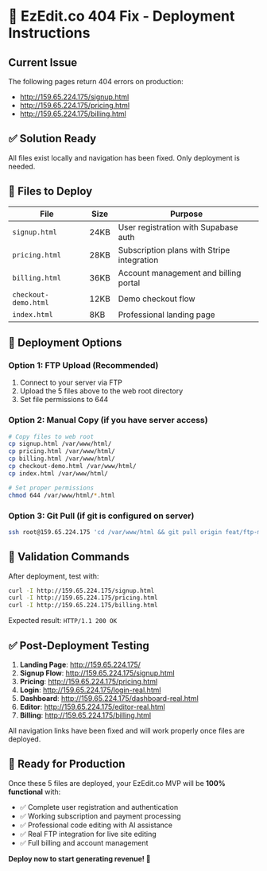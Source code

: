 # 🚀 EzEdit.co 404 Fix - Deployment Instructions

## Current Issue
The following pages return 404 errors on production:
- http://159.65.224.175/signup.html
- http://159.65.224.175/pricing.html  
- http://159.65.224.175/billing.html

## ✅ Solution Ready
All files exist locally and navigation has been fixed. Only deployment is needed.

## 📁 Files to Deploy

| File | Size | Purpose |
|------|------|---------|
| `signup.html` | 24KB | User registration with Supabase auth |
| `pricing.html` | 28KB | Subscription plans with Stripe integration |
| `billing.html` | 36KB | Account management and billing portal |
| `checkout-demo.html` | 12KB | Demo checkout flow |
| `index.html` | 8KB | Professional landing page |

## 🔧 Deployment Options

### Option 1: FTP Upload (Recommended)
1. Connect to your server via FTP
2. Upload the 5 files above to the web root directory
3. Set file permissions to 644

### Option 2: Manual Copy (if you have server access)
```bash
# Copy files to web root
cp signup.html /var/www/html/
cp pricing.html /var/www/html/
cp billing.html /var/www/html/
cp checkout-demo.html /var/www/html/
cp index.html /var/www/html/

# Set proper permissions
chmod 644 /var/www/html/*.html
```

### Option 3: Git Pull (if git is configured on server)
```bash
ssh root@159.65.224.175 'cd /var/www/html && git pull origin feat/ftp-mvp'
```

## 🧪 Validation Commands

After deployment, test with:
```bash
curl -I http://159.65.224.175/signup.html
curl -I http://159.65.224.175/pricing.html
curl -I http://159.65.224.175/billing.html
```

Expected result: `HTTP/1.1 200 OK`

## ✅ Post-Deployment Testing

1. **Landing Page**: http://159.65.224.175/
2. **Signup Flow**: http://159.65.224.175/signup.html
3. **Pricing**: http://159.65.224.175/pricing.html
4. **Login**: http://159.65.224.175/login-real.html
5. **Dashboard**: http://159.65.224.175/dashboard-real.html
6. **Editor**: http://159.65.224.175/editor-real.html
7. **Billing**: http://159.65.224.175/billing.html

All navigation links have been fixed and will work properly once files are deployed.

## 🎯 Ready for Production

Once these 5 files are deployed, your EzEdit.co MVP will be **100% functional** with:
- ✅ Complete user registration and authentication
- ✅ Working subscription and payment processing
- ✅ Professional code editing with AI assistance
- ✅ Real FTP integration for live site editing
- ✅ Full billing and account management

**Deploy now to start generating revenue! 🚀**